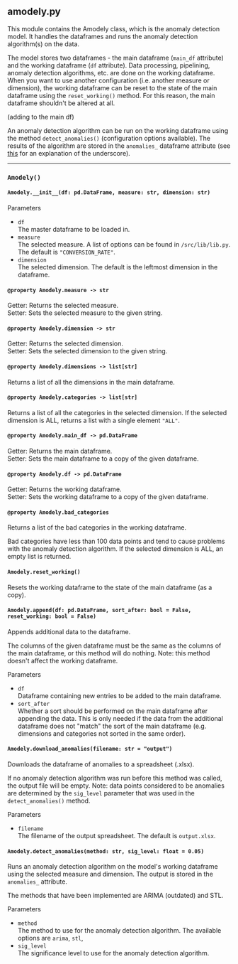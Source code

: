 ## amodely.py

This module contains the Amodely class, which is the anomaly detection model. It handles the dataframes and runs the anomaly detection algorithm(s) on the data.

The model stores two dataframes - the main dataframe (`main_df` attribute) and the working dataframe (`df` attribute). Data processing, pipelining, anomaly detection algorithms, etc. are done on the working dataframe. When you want to use another configuration (i.e. another measure or dimension), the working dataframe can be reset to the state of the main dataframe using the `reset_working()` method. For this reason, the main dataframe shouldn't be altered at all.

(adding to the main df)

An anomaly detection algorithm can be run on the working dataframe using the method `detect_anomalies()` (configuration options available). The results of the algorithm are stored in the `anomalies_` dataframe attribute (see [this](https://blog.finxter.com/why-does-the-scikit-learn-library-use-a-trailing-underscore-convention-for-attribute-names/) for an explanation of the underscore).

---

### `Amodely()`

#### `Amodely.__init__(df: pd.DataFrame, measure: str, dimension: str)`

Parameters
- `df` <br /> The master dataframe to be loaded in.
- `measure` <br /> The selected measure. A list of options can be found in `/src/lib/lib.py`. The default is `"CONVERSION_RATE"`.
- `dimension` <br /> The selected dimension. The default is the leftmost dimension in the dataframe.

#### `@property Amodely.measure -> str`

Getter: Returns the selected measure. <br />
Setter: Sets the selected measure to the given string.

#### `@property Amodely.dimension -> str`

Getter: Returns the selected dimension. <br />
Setter: Sets the selected dimension to the given string.

#### `@property Amodely.dimensions -> list[str]`

Returns a list of all the dimensions in the main dataframe.

#### `@property Amodely.categories -> list[str]`

Returns a list of all the categories in the selected dimension. If the selected dimension is ALL, returns a list with a single element `"ALL"`.

#### `@property Amodely.main_df -> pd.DataFrame`

Getter: Returns the main dataframe. <br />
Setter: Sets the main dataframe to a copy of the given dataframe.

#### `@property Amodely.df -> pd.DataFrame`

Getter: Returns the working dataframe. <br />
Setter: Sets the working dataframe to a copy of the given dataframe.

#### `@property Amodely.bad_categories`

Returns a list of the bad categories in the working dataframe.

Bad categories have less than 100 data points and tend to cause problems with the anomaly detection algorithm. If the selected dimension is ALL, an empty list is returned.

#### `Amodely.reset_working()`

Resets the working dataframe to the state of the main dataframe (as a copy).

#### `Amodely.append(df: pd.DataFrame, sort_after: bool = False, reset_working: bool = False)`

Appends additional data to the dataframe.

The columns of the given dataframe must be the same as the columns of the main dataframe, or this method will do nothing. Note: this method doesn't affect the working dataframe.

Parameters
- `df` <br /> Dataframe containing new entries to be added to the main dataframe.
- `sort_after` <br /> Whether a sort should be performed on the main dataframe after appending the data. This is only needed if the data from the additional dataframe does not "match" the sort of the main dataframe (e.g. dimensions and categories not sorted in the same order).

#### `Amodely.download_anomalies(filename: str = "output")`

Downloads the dataframe of anomalies to a spreadsheet (.xlsx).

If no anomaly detection algorithm was run before this method was called, the output file will be empty. Note: data points considered to be anomalies are determined by the `sig_level` parameter that was used in the `detect_anomalies()` method.

Parameters
- `filename` <br /> The filename of the output spreadsheet. The default is `output.xlsx`.

#### `Amodely.detect_anomalies(method: str, sig_level: float = 0.05)`

Runs an anomaly detection algorithm on the model's working dataframe using the selected measure and dimension. The output is stored in the `anomalies_` attribute.

The methods that have been implemented are ARIMA (outdated) and STL.

Parameters
- `method` <br /> The method to use for the anomaly detection algorithm. The available options are `arima`, `stl`,
- `sig_level` <br /> The significance level to use for the anomaly detection algorithm.